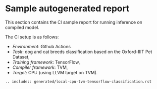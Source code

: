 # Sample autogenerated report

This section contains the CI sample report for running inference on compiled model.

The CI setup is as follows:

* *Environment*: Github Actions
* *Task*: dog and cat breeds classification based on the Oxford-IIIT Pet Dataset,
* *Training framework*: TensorFlow,
* *Compiler framework*: TVM,
* *Target*: CPU (using LLVM target on TVM).

```{eval-rst}
.. include:: generated/local-cpu-tvm-tensorflow-classification.rst
```
